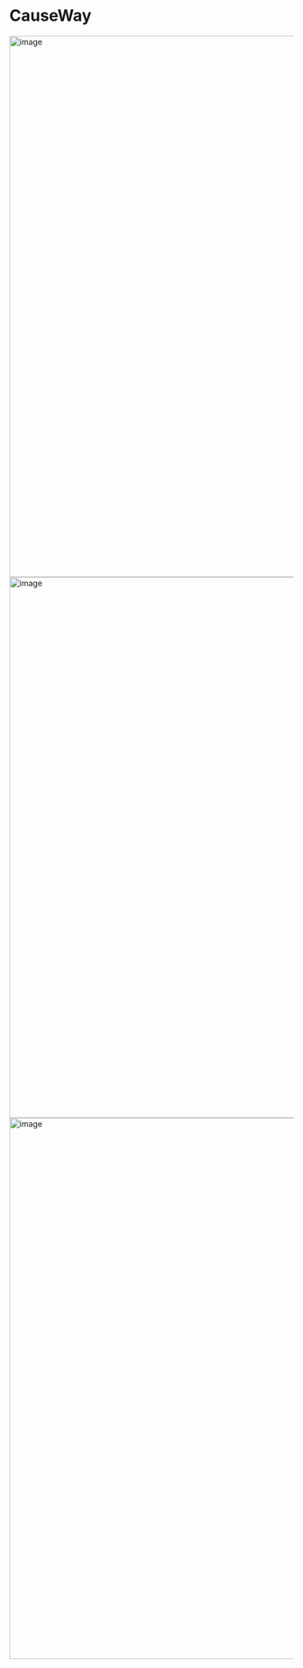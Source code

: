 # CauseWay
<img width="960" alt="image" src="https://github.com/upasanikruti/CauseWay/assets/85332939/e76c639a-0f1a-4e04-9350-d0dbb12cb22f">
<img width="959" alt="image" src="https://github.com/upasanikruti/CauseWay/assets/85332939/202cee2c-5316-47ab-9b1c-306d042ed549">
<img width="960" alt="image" src="https://github.com/upasanikruti/CauseWay/assets/85332939/ed53af78-1cb7-42f9-827b-3895103bae79">
